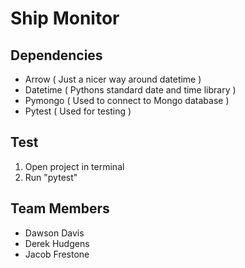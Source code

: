# Ship Monitor

## Dependencies 
- Arrow ( Just a nicer way around datetime )
- Datetime ( Pythons standard date and time library )
- Pymongo ( Used to connect to Mongo database )
- Pytest ( Used for testing )

## Test
1. Open project in terminal 
2. Run "pytest"

## Team Members 
- Dawson Davis
- Derek Hudgens
- Jacob Frestone